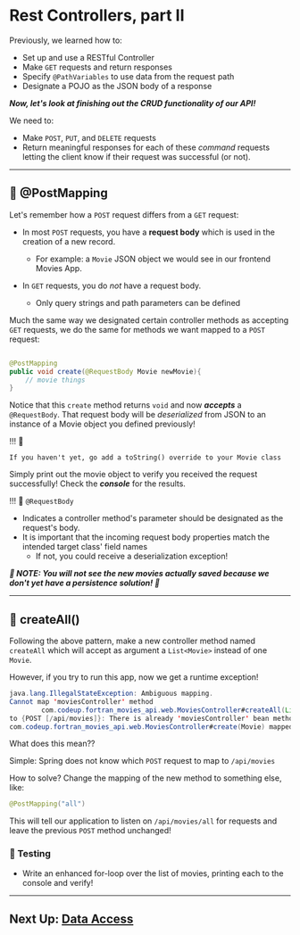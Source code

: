 # Rest Controllers, part II

Previously, we learned how to:

- Set up and use a RESTful Controller
- Make `GET` requests and return responses
- Specify `@PathVariables` to use data from the request path
- Designate a POJO as the JSON body of a response 

***Now, let's look at finishing out the CRUD functionality of our API!***

We need to:

- Make `POST`, `PUT`, and `DELETE` requests
- Return meaningful responses for each of these *command* requests 
letting the client know if their request was successful (or not).

---

## 🚨 @PostMapping

Let's remember how a `POST` request differs from a `GET` request:

- In most `POST` requests, you have a **request body** which is used in the creation of a new record.
    - For example: a `Movie` JSON object we would see in our frontend Movies App.

- In `GET` requests, you do *not* have a request body.
  - Only query strings and path parameters can be defined

Much the same way we designated certain controller methods as accepting `GET` requests,
we do the same for methods we want mapped to a `POST` request:

```JAVA

@PostMapping
public void create(@RequestBody Movie newMovie){
    // movie things
}

```

Notice that this `create` method returns `void` and now ***accepts*** a `@RequestBody`.
That request body will be *deserialized* from JSON to an instance of a Movie object you defined previously!


!!! 👀 

    If you haven't yet, go add a toString() override to your Movie class

Simply print out the movie object to verify you received the request successfully! 
Check the ***console*** for the results.

!!! 🧠 `@RequestBody`

- Indicates a controller method's parameter should be designated as the request's body.
- It is important that the incoming request body properties match the intended target class' field names
  - If not, you could receive a deserialization exception!


***🐣 NOTE: You will not see the new movies actually saved because we don't yet have a persistence solution! 🐣***

---

## 🚨 createAll()

Following the above pattern, make a new controller method named `createAll` 
which will accept as argument a ```List<Movie>``` instead of one `Movie`.

However, if you try to run this app, now we get a runtime exception!

```JAVA
java.lang.IllegalStateException: Ambiguous mapping.
Cannot map 'moviesController' method 
        com.codeup.fortran_movies_api.web.MoviesController#createAll(List)
to {POST [/api/movies]}: There is already 'moviesController' bean method
com.codeup.fortran_movies_api.web.MoviesController#create(Movie) mapped.
```

What does this mean??

Simple: Spring does not know which `POST` request to map to `/api/movies`

How to solve? Change the mapping of the new method to something else, like:

```JAVA
@PostMapping("all")
```

This will tell our application to listen on `/api/movies/all` for requests
and leave the previous `POST` method unchanged!

### 🧪 Testing
- Write an enhanced for-loop over the list of movies, printing each to the console and verify!

---

## Next Up: [Data Access](../../../../../../Downloads/fortran-movies-api-main%204/src/main/resources/spring-i/6-data-access-layer.md)
